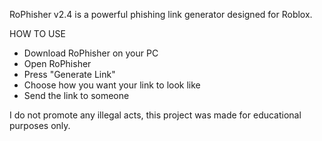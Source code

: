 RoPhisher v2.4 is a powerful phishing link generator designed for Roblox.

HOW TO USE
- Download RoPhisher on your PC
- Open RoPhisher
- Press "Generate Link"
- Choose how you want your link to look like
- Send the link to someone

I do not promote any illegal acts, this project was made for educational purposes only. 
